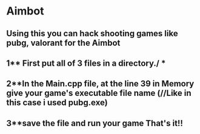 # Aimbot
## Using this you can hack  shooting games like pubg, valorant for the Aimbot
## 1** First put all of 3 files in a directory./ *   


## 2**In the Main.cpp file, at the line 39 in Memory give your game's executable file name (//Like in this case i used pubg.exe)    


## 3**save the file and run your game That's it!!    
